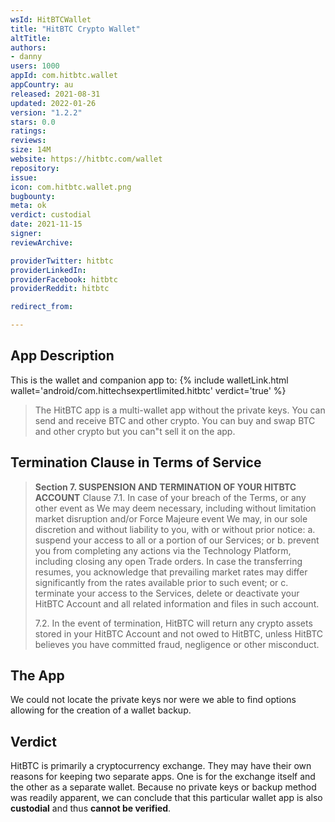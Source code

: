 ```yaml
---
wsId: HitBTCWallet
title: "HitBTC Crypto Wallet"
altTitle: 
authors:
- danny
users: 1000
appId: com.hitbtc.wallet
appCountry: au
released: 2021-08-31
updated: 2022-01-26
version: "1.2.2"
stars: 0.0
ratings: 
reviews: 
size: 14M
website: https://hitbtc.com/wallet
repository: 
issue: 
icon: com.hitbtc.wallet.png
bugbounty: 
meta: ok
verdict: custodial
date: 2021-11-15
signer: 
reviewArchive:

providerTwitter: hitbtc
providerLinkedIn: 
providerFacebook: hitbtc
providerReddit: hitbtc

redirect_from:

---
```


## App Description

This is the wallet and companion app to: 
{% include walletLink.html wallet='android/com.hittechsexpertlimited.hitbtc' verdict='true' %}

> The HitBTC app is a multi-wallet app without the private keys. You can send and receive BTC and other crypto. You can buy and swap BTC and other crypto but you can"t sell it on the app.

## Termination Clause in Terms of Service

> **Section 7. SUSPENSION AND TERMINATION OF YOUR HITBTC ACCOUNT**
> Clause 7.1. In case of your breach of the Terms, or any other event as We may deem necessary, including without limitation market disruption and/or Force Majeure event We may, in our sole discretion and without liability to you, with or without prior notice:
>  a. suspend your access to all or a portion of our Services; or
>  b. prevent you from completing any actions via the Technology Platform, including closing any open Trade orders. In case the transferring resumes, you acknowledge that prevailing market rates may differ significantly from the rates available prior to such event; or
> c. terminate your access to the Services, delete or deactivate your HitBTC Account and all related information and files in such account.
>
> 7.2. In the event of termination, HitBTC will return any crypto assets stored in your HitBTC Account and not owed to HitBTC, unless HitBTC believes you have committed fraud, negligence or other misconduct.

## The App

We could not locate the private keys nor were we able to find options allowing for the creation of a wallet backup.  

## Verdict

HitBTC is primarily a cryptocurrency exchange. They may have their own reasons for keeping two separate apps. One is for the exchange itself and the other as a separate wallet. Because no private keys or backup method was readily apparent, we can conclude that this particular wallet app is also **custodial** and thus **cannot be verified**.


